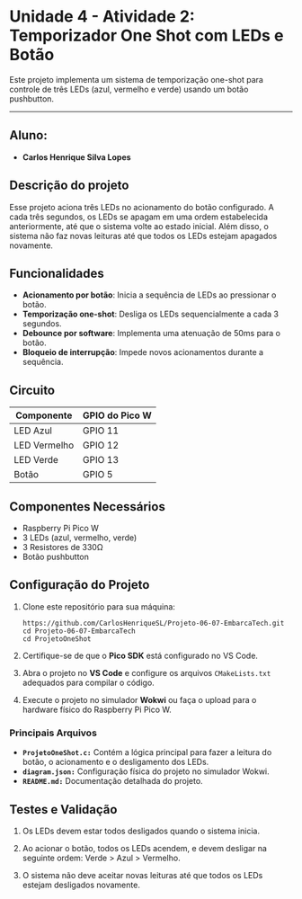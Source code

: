# Unidade 4 - Atividade 2: Temporizador One Shot com LEDs e Botão

Este projeto implementa um sistema de temporização one-shot para controle de três LEDs (azul, vermelho e verde) usando um botão pushbutton.

---

## Aluno: 
- **Carlos Henrique Silva Lopes**


## Descrição do projeto
Esse projeto aciona três LEDs no acionamento do botão configurado. A cada três segundos, os LEDs se apagam em uma ordem estabelecida anteriormente, até que o sistema volte ao estado inicial. Além disso, o sistema não faz novas leituras até que todos os LEDs estejam apagados novamente.


## Funcionalidades
- **Acionamento por botão**: Inicia a sequência de LEDs ao pressionar o botão.
- **Temporização one-shot**: Desliga os LEDs sequencialmente a cada 3 segundos.
- **Debounce por software**: Implementa uma atenuação de 50ms para o botão.
- **Bloqueio de interrupção**: Impede novos acionamentos durante a sequência.

## Circuito
| Componente  | GPIO do Pico W |
|-------------|----------------|
| LED Azul    | GPIO 11        |
| LED Vermelho| GPIO 12        |
| LED Verde   | GPIO 13        |
| Botão       | GPIO 5         |


## Componentes Necessários
- Raspberry Pi Pico W
- 3 LEDs (azul, vermelho, verde)
- 3 Resistores de 330Ω
- Botão pushbutton

## Configuração do Projeto

1. Clone este repositório para sua máquina:

   ```
   https://github.com/CarlosHenriqueSL/Projeto-06-07-EmbarcaTech.git
   cd Projeto-06-07-EmbarcaTech
   cd ProjetoOneShot
   
   ```

2. Certifique-se de que o **Pico SDK** está configurado no VS Code.

3. Abra o projeto no **VS Code** e configure os arquivos `CMakeLists.txt` adequados para compilar o código.

4. Execute o projeto no simulador **Wokwi** ou faça o upload para o hardware físico do Raspberry Pi Pico W.

### Principais Arquivos
- **`ProjetoOneShot.c:`** Contém a lógica principal para fazer a leitura do botão, o acionamento e o desligamento dos LEDs.
- **`diagram.json:`** Configuração física do projeto no simulador Wokwi.
- **`README.md:`** Documentação detalhada do projeto.


## Testes e Validação

1. Os LEDs devem estar todos desligados quando o sistema inicia.
  
2. Ao acionar o botão, todos os LEDs acendem, e devem desligar na seguinte ordem: Verde > Azul > Vermelho.

3. O sistema não deve aceitar novas leituras até que todos os LEDs estejam desligados novamente. 
